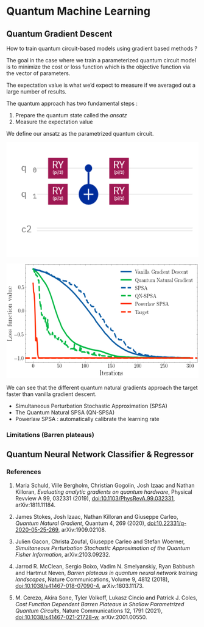 # Quantum Machine Learning

## Quantum Gradient Descent

How to train quantum circuit-based models using gradient based methods ?

The goal in the case where we train a parameterized quantum circuit model is to minimize the cost or loss function which is the objective function via the vector of parameters. 

The expectation value is what we’d expect to measure if we averaged out a large number of results.

The quantum approach has two fundamental steps :

1. Prepare the quantum state called the *ansatz*
2. Measure the expectation value 

We define our ansatz as the parametrized quantum circuit.


[<img src="fig/circuit.png" height="300">]()


[<img src="fig/output.png" height="300">]()

We can see that the different quantum natural gradients approach the target faster than vanilla gradient descent.


- Simultaneous Perturbation Stochastic Approximation (SPSA) 
- The Quantum Natural SPSA (QN-SPSA) 
- Powerlaw SPSA : automatically calibrate the learning rate 

### Limitations (Barren plateaus)

## Quantum Neural Network Classifier & Regressor


### References

1. Maria Schuld, Ville Bergholm, Christian Gogolin, Josh Izaac and Nathan Killoran, *Evaluating analytic gradients on quantum hardware*, Physical Revview A 99, 032331 (2019), [doi:10.1103/PhysRevA.99.032331](https://journals.aps.org/pra/abstract/10.1103/PhysRevA.99.032331), arXiv:1811.11184.

2. James Stokes, Josh Izaac, Nathan Killoran and Giuseppe Carleo, *Quantum Natural Gradient*, Quantum 4, 269 (2020), [doi:10.22331/q-2020-05-25-269](https://doi.org/10.22331/q-2020-05-25-269), arXiv:1909.02108.

3.    Julien Gacon, Christa Zoufal, Giuseppe Carleo and Stefan Woerner, *Simultaneous Perturbation Stochastic Approximation of the Quantum Fisher Information*, arXiv:2103.09232.

4.    Jarrod R. McClean, Sergio Boixo, Vadim N. Smelyanskiy, Ryan Babbush and Hartmut Neven, *Barren plateaus in quantum neural network training landscapes*, Nature Communications, Volume 9, 4812 (2018), [doi:10.1038/s41467-018-07090-4](https://www.nature.com/articles/s41467-018-07090-4), arXiv:1803.11173.

5.    M. Cerezo, Akira Sone, Tyler Volkoff, Lukasz Cincio and Patrick J. Coles, *Cost Function Dependent Barren Plateaus in Shallow Parametrized Quantum Circuits*, Nature Communications 12, 1791 (2021), [doi:10.1038/s41467-021-21728-w](https://www.nature.com/articles/s41467-021-21728-w), arXiv:2001.00550.
    
